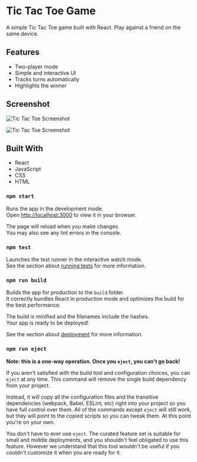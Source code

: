 # Tic Tac Toe Game
A simple Tic Tac Toe game built with React. Play against a friend on the same device.


## Features
- Two-player mode
- Simple and interactive UI
- Tracks turns automatically
- Highlights the winner

## Screenshot
![Tic Tac Toe Screenshot](https://raw.githubusercontent.com/nushaaa/Tic-Tac-Toe/main/src/components/Assets/tictactoe.png)

![Tic Tac Toe Screenshot](https://raw.githubusercontent.com/nushaaa/Tic-Tac-Toe/main/src/components/Assets/tictactoe2.png)



## Built With
- React
- JavaScript
- CSS
- HTML


### `npm start`

Runs the app in the development mode.\
Open [http://localhost:3000](http://localhost:3000) to view it in your browser.

The page will reload when you make changes.\
You may also see any lint errors in the console.

### `npm test`

Launches the test runner in the interactive watch mode.\
See the section about [running tests](https://facebook.github.io/create-react-app/docs/running-tests) for more information.

### `npm run build`

Builds the app for production to the `build` folder.\
It correctly bundles React in production mode and optimizes the build for the best performance.

The build is minified and the filenames include the hashes.\
Your app is ready to be deployed!

See the section about [deployment](https://facebook.github.io/create-react-app/docs/deployment) for more information.

### `npm run eject`

**Note: this is a one-way operation. Once you `eject`, you can't go back!**

If you aren't satisfied with the build tool and configuration choices, you can `eject` at any time. This command will remove the single build dependency from your project.

Instead, it will copy all the configuration files and the transitive dependencies (webpack, Babel, ESLint, etc) right into your project so you have full control over them. All of the commands except `eject` will still work, but they will point to the copied scripts so you can tweak them. At this point you're on your own.

You don't have to ever use `eject`. The curated feature set is suitable for small and middle deployments, and you shouldn't feel obligated to use this feature. However we understand that this tool wouldn't be useful if you couldn't customize it when you are ready for it.

